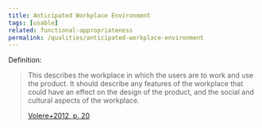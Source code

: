 ```yaml
---
title: Anticipated Workplace Environment
tags: [usable]
related: functional-appropriateness
permalink: /qualities/anticipated-workplace-environment
---
```


Definition:

>This describes the workplace in which the users are to work and use the product. 
>It should describe any features of the workplace that could have an effect on the design of the product, and the social and cultural aspects of the workplace.
>
>[Volere+2012, p. 20](/references/#volere)


